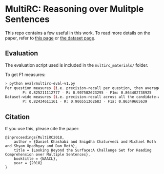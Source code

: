 # MultiRC: Reasoning over Mulitple Sentences 

This repo contains a few useful in this work. To read more details on the paper, refer to [this page](http://cogcomp.org/page/publication_view/833) or [the dataset page](http://cogcomp.org/multirc/). 

## Evaluation 
The evaluation script used is included in the `multirc_materials/` folder.  

To get F1 measures: 

```bash
> python eval/multirc-eval-v1.py 
Per question measures (i.e. precision-recall per question, then average) 
        P: 0.825211112777 - R: 0.907502623295 - F1m: 0.864402738925
Dataset-wide measures (i.e. precision-recall across all the candidate-answers in the dataset) 
        P: 0.82434611161 - R: 0.906551362683 - F1a: 0.86349665639
```


## Citation 
If you use this, please cite the paper: 

```
@inproceedings{MultiRC2018,
    author = {Daniel Khashabi and Snigdha Chaturvedi and Michael Roth and Shyam Upadhyay and Dan Roth},
    title = {Looking Beyond the Surface:A Challenge Set for Reading Comprehension over Multiple Sentences},
    booktitle = {NAACL},
    year = {2018}
}
```
